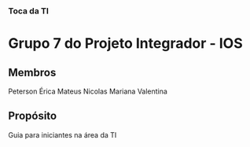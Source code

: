 ### Toca da TI
# Grupo 7 do Projeto Integrador - IOS

## Membros
Peterson
Érica
Mateus
Nicolas
Mariana
Valentina

## Propósito
Guia para iniciantes na área da TI
